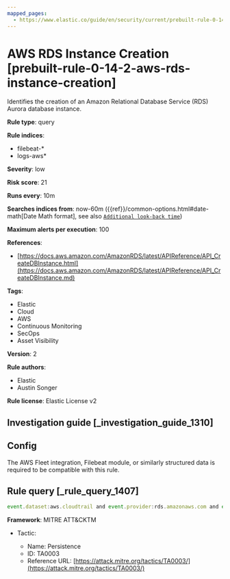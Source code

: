 ```yaml
---
mapped_pages:
  - https://www.elastic.co/guide/en/security/current/prebuilt-rule-0-14-2-aws-rds-instance-creation.html
---
```


# AWS RDS Instance Creation [prebuilt-rule-0-14-2-aws-rds-instance-creation]

Identifies the creation of an Amazon Relational Database Service (RDS) Aurora database instance.

**Rule type**: query

**Rule indices**:

* filebeat-*
* logs-aws*

**Severity**: low

**Risk score**: 21

**Runs every**: 10m

**Searches indices from**: now-60m ({{ref}}/common-options.html#date-math[Date Math format], see also [`Additional look-back time`](docs-content://solutions/security/detect-and-alert/create-detection-rule.md#rule-schedule))

**Maximum alerts per execution**: 100

**References**:

* [https://docs.aws.amazon.com/AmazonRDS/latest/APIReference/API_CreateDBInstance.html](https://docs.aws.amazon.com/AmazonRDS/latest/APIReference/API_CreateDBInstance.md)

**Tags**:

* Elastic
* Cloud
* AWS
* Continuous Monitoring
* SecOps
* Asset Visibility

**Version**: 2

**Rule authors**:

* Elastic
* Austin Songer

**Rule license**: Elastic License v2

## Investigation guide [_investigation_guide_1310]

## Config

The AWS Fleet integration, Filebeat module, or similarly structured data is required to be compatible with this rule.

## Rule query [_rule_query_1407]

```js
event.dataset:aws.cloudtrail and event.provider:rds.amazonaws.com and event.action:CreateDBInstance and event.outcome:success
```

**Framework**: MITRE ATT&CKTM

* Tactic:

    * Name: Persistence
    * ID: TA0003
    * Reference URL: [https://attack.mitre.org/tactics/TA0003/](https://attack.mitre.org/tactics/TA0003/)




